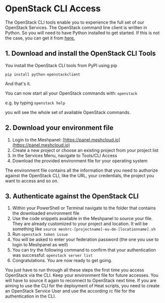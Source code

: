 # OpenStack CLI Access

The OpenStack CLI tools enable you to experience the full set of our OpenStack Services. The OpenStack command line client is written in Python. So you will need to have Python installed to get started. If this is not the case, you can get it from [here.](https://www.python.org/downloads/)

## 1. Download and install the OpenStack CLI Tools

You install the OpenStack CLI tools from PyPI using pip

```
pip install python-openstackclient
```

And that's it.

You can now start all your OpenStack commands with: `openstack`

e.g. by typing `openstack help`

you will see the whole set of available OpenStack commands.

## 2. Download your environment file

1. Login to the Meshpanel: [https://panel.meshcloud.io](https://panel.meshcloud.io)
2. Create a new project or choose an existing project from your project list
3. In the Services Menu, navigate to Tools/CLI Access
4. Download the provided environment file for your operating system

The environment file contains all the information that you need to authorize against the OpenStack CLI, like the URL, your credentials, the project you want to access and so on.

## 3. Authenticate against the OpenStack CLI

1. Within your PowerShell or Terminal navigate to the folder that contains the downloaded environment file
2. Use the code snippets available in the Meshpanel to source your file. They are already customized to your project and location. It will be something like `source meshrc-[projectname]-eu-de-[locationname].sh`
3. Run `openstack token issue`
4. You will be asked to enter your federation password \(the one you use to login to Meshpanel as well\)
5. You can try the following command to confirm that your authentication was successful: `openstack server list`
6. Congratulations. You are now ready to get going.

You just have to run through all these steps the first time you access OpenStack via the CLI. Keep your environment file for future accesses. You will have to source it again to reconnect to OpenStack next time. If you are aiming to use the CLI for the deployment of Heat scripts, you need to create an OpenStack Service User and use the according rc file for the authentication in the CLI.

